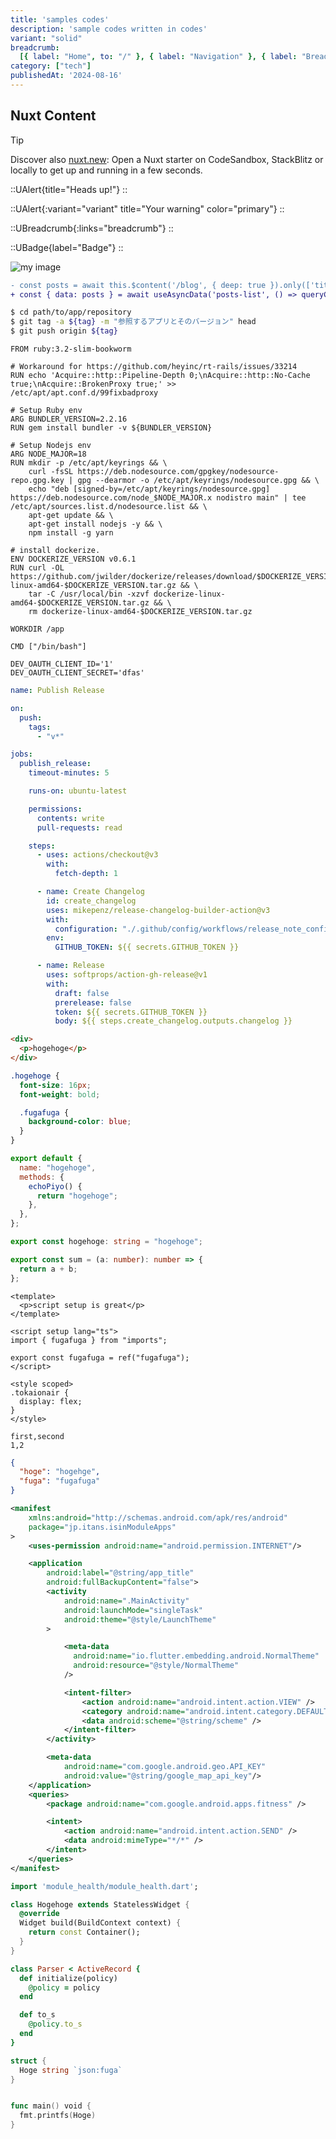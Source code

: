 ```yaml
---
title: 'samples codes'
description: 'sample codes written in codes'
variant: "solid"
breadcrumb:
  [{ label: "Home", to: "/" }, { label: "Navigation" }, { label: "Breadcrumb" }]
category: ["tech"]
publishedAt: '2024-08-16'
---
```


## Nuxt Content

> [!TIP]
> Discover also [nuxt.new](https://nuxt.new): Open a Nuxt starter on CodeSandbox, StackBlitz or locally to get up and running in a few seconds.

::UAlert{title="Heads up!"}
::

::UAlert{:variant="variant" title="Your warning" color="primary"}
::

::UBreadcrumb{:links="breadcrumb"}
::

::UBadge{label="Badge"}
::

![my image](/img/IMG_3301.jpg)

```diff [diff]
- const posts = await this.$content('/blog', { deep: true }).only(['title']).fetch()
+ const { data: posts } = await useAsyncData('posts-list', () => queryContent('/blog').only(['title']).find())
```

```bash [make_tag.bash]
$ cd path/to/app/repository
$ git tag -a ${tag} -m "参照するアプリとそのバージョン" head
$ git push origin ${tag}
```

```docker [rt-rails.Dockerfile]
FROM ruby:3.2-slim-bookworm

# Workaround for https://github.com/heyinc/rt-rails/issues/33214
RUN echo 'Acquire::http::Pipeline-Depth 0;\nAcquire::http::No-Cache true;\nAcquire::BrokenProxy true;' >> /etc/apt/apt.conf.d/99fixbadproxy

# Setup Ruby env
ARG BUNDLER_VERSION=2.2.16
RUN gem install bundler -v ${BUNDLER_VERSION}

# Setup Nodejs env
ARG NODE_MAJOR=18
RUN mkdir -p /etc/apt/keyrings && \
    curl -fsSL https://deb.nodesource.com/gpgkey/nodesource-repo.gpg.key | gpg --dearmor -o /etc/apt/keyrings/nodesource.gpg && \
    echo "deb [signed-by=/etc/apt/keyrings/nodesource.gpg] https://deb.nodesource.com/node_$NODE_MAJOR.x nodistro main" | tee /etc/apt/sources.list.d/nodesource.list && \
    apt-get update && \
    apt-get install nodejs -y && \
    npm install -g yarn

# install dockerize.
ENV DOCKERIZE_VERSION v0.6.1
RUN curl -OL https://github.com/jwilder/dockerize/releases/download/$DOCKERIZE_VERSION/dockerize-linux-amd64-$DOCKERIZE_VERSION.tar.gz && \
    tar -C /usr/local/bin -xzvf dockerize-linux-amd64-$DOCKERIZE_VERSION.tar.gz && \
    rm dockerize-linux-amd64-$DOCKERIZE_VERSION.tar.gz

WORKDIR /app

CMD ["/bin/bash"]
```

```dotenv [.env]
DEV_OAUTH_CLIENT_ID='1'
DEV_OAUTH_CLIENT_SECRET='dfas'
```

```yaml [.workflows/publish_release_note.yml]
name: Publish Release

on:
  push:
    tags:
      - "v*"

jobs:
  publish_release:
    timeout-minutes: 5

    runs-on: ubuntu-latest

    permissions:
      contents: write
      pull-requests: read

    steps:
      - uses: actions/checkout@v3
        with:
          fetch-depth: 1

      - name: Create Changelog
        id: create_changelog
        uses: mikepenz/release-changelog-builder-action@v3
        with:
          configuration: "./.github/config/workflows/release_note_configuration.json"
        env:
          GITHUB_TOKEN: ${{ secrets.GITHUB_TOKEN }}

      - name: Release
        uses: softprops/action-gh-release@v1
        with:
          draft: false
          prerelease: false
          token: ${{ secrets.GITHUB_TOKEN }}
          body: ${{ steps.create_changelog.outputs.changelog }}
```

```html [index.html]
<div>
  <p>hogehoge</p>
</div>
```

```scss [test.scss]
.hogehoge {
  font-size: 16px;
  font-weight: bold;

  .fugafuga {
    background-color: blue;
  }
}
```

```js [file.js]
export default {
  name: "hogehoge",
  methods: {
    echoPiyo() {
      return "hogehoge";
    },
  },
};
```

```ts [file.ts]
export const hogehoge: string = "hogehoge";

export const sum = (a: number): number => {
  return a + b;
};
```

```vue [piyopiyo.vue]
<template>
  <p>script setup is great</p>
</template>

<script setup lang="ts">
import { fugafuga } from "imports";

export const fugafuga = ref("fugafuga");
</script>

<style scoped>
.tokaionair {
  display: flex;
}
</style>
```

```csv [hogehoge.csv]
first,second
1,2
```

```json [example.json]
{
  "hoge": "hogehge",
  "fuga": "fugafuga"
}
```

```xml [AndroidManifest.xml]
<manifest
    xmlns:android="http://schemas.android.com/apk/res/android"
    package="jp.itans.isinModuleApps"
>
    <uses-permission android:name="android.permission.INTERNET"/>

    <application
        android:label="@string/app_title"
        android:fullBackupContent="false">
        <activity
            android:name=".MainActivity"
            android:launchMode="singleTask"
            android:theme="@style/LaunchTheme"
        >

            <meta-data
              android:name="io.flutter.embedding.android.NormalTheme"
              android:resource="@style/NormalTheme"
            />

            <intent-filter>
                <action android:name="android.intent.action.VIEW" />
                <category android:name="android.intent.category.DEFAULT" />
                <data android:scheme="@string/scheme" />
            </intent-filter>
        </activity>

        <meta-data
            android:name="com.google.android.geo.API_KEY"
            android:value="@string/google_map_api_key"/>
    </application>
    <queries>
        <package android:name="com.google.android.apps.fitness" />

        <intent>
            <action android:name="android.intent.action.SEND" />
            <data android:mimeType="*/*" />
        </intent>
    </queries>
</manifest>
```

```dart [StatelessWidget.dart]
import 'module_health/module_health.dart';

class Hogehoge extends StatelessWidget {
  @override
  Widget build(BuildContext context) {
    return const Container();
  }
}
```

```ruby [parser.rb]
class Parser < ActiveRecord {
  def initialize(policy)
    @policy = policy
  end

  def to_s
    @policy.to_s
  end
}
```

```go [example.go]
struct {
  Hoge string `json:fuga`
}


func main() void {
  fmt.printfs(Hoge)
}
```
